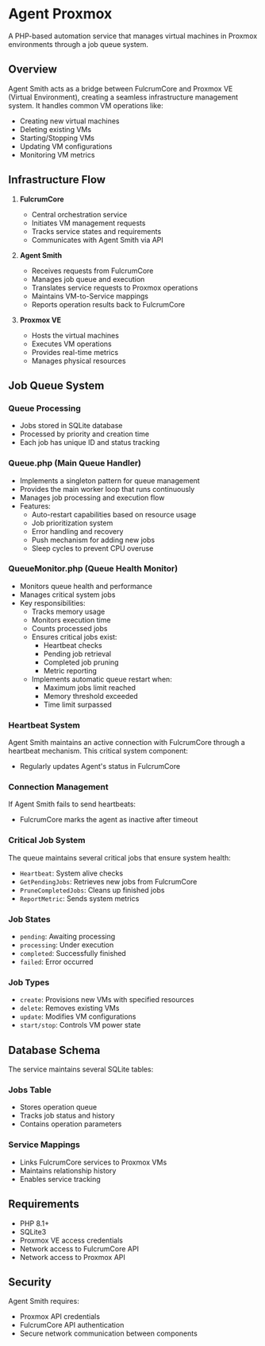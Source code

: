 # Agent Proxmox

A PHP-based automation service that manages virtual machines in Proxmox environments through a job queue system.

## Overview

Agent Smith acts as a bridge between FulcrumCore and Proxmox VE (Virtual Environment), creating a seamless infrastructure management system. It handles common VM operations like:

- Creating new virtual machines
- Deleting existing VMs
- Starting/Stopping VMs
- Updating VM configurations
- Monitoring VM metrics

## Infrastructure Flow

1. **FulcrumCore**

   - Central orchestration service
   - Initiates VM management requests
   - Tracks service states and requirements
   - Communicates with Agent Smith via API

2. **Agent Smith**

   - Receives requests from FulcrumCore
   - Manages job queue and execution
   - Translates service requests to Proxmox operations
   - Maintains VM-to-Service mappings
   - Reports operation results back to FulcrumCore

3. **Proxmox VE**
   - Hosts the virtual machines
   - Executes VM operations
   - Provides real-time metrics
   - Manages physical resources

## Job Queue System

### Queue Processing

- Jobs stored in SQLite database
- Processed by priority and creation time
- Each job has unique ID and status tracking

### Queue.php (Main Queue Handler)

- Implements a singleton pattern for queue management
- Provides the main worker loop that runs continuously
- Manages job processing and execution flow
- Features:
  - Auto-restart capabilities based on resource usage
  - Job prioritization system
  - Error handling and recovery
  - Push mechanism for adding new jobs
  - Sleep cycles to prevent CPU overuse

### QueueMonitor.php (Queue Health Monitor)

- Monitors queue health and performance
- Manages critical system jobs
- Key responsibilities:
  - Tracks memory usage
  - Monitors execution time
  - Counts processed jobs
  - Ensures critical jobs exist:
    - Heartbeat checks
    - Pending job retrieval
    - Completed job pruning
    - Metric reporting
  - Implements automatic queue restart when:
    - Maximum jobs limit reached
    - Memory threshold exceeded
    - Time limit surpassed

### Heartbeat System

Agent Smith maintains an active connection with FulcrumCore through a heartbeat mechanism. This critical system component:

- Regularly updates Agent's status in FulcrumCore

### Connection Management

If Agent Smith fails to send heartbeats:

- FulcrumCore marks the agent as inactive after timeout

### Critical Job System

The queue maintains several critical jobs that ensure system health:

- `Heartbeat`: System alive checks
- `GetPendingJobs`: Retrieves new jobs from FulcrumCore
- `PruneCompletedJobs`: Cleans up finished jobs
- `ReportMetric`: Sends system metrics

### Job States

- `pending`: Awaiting processing
- `processing`: Under execution
- `completed`: Successfully finished
- `failed`: Error occurred

### Job Types

- `create`: Provisions new VMs with specified resources
- `delete`: Removes existing VMs
- `update`: Modifies VM configurations
- `start/stop`: Controls VM power state

## Database Schema

The service maintains several SQLite tables:

### Jobs Table

- Stores operation queue
- Tracks job status and history
- Contains operation parameters

### Service Mappings

- Links FulcrumCore services to Proxmox VMs
- Maintains relationship history
- Enables service tracking

## Requirements

- PHP 8.1+
- SQLite3
- Proxmox VE access credentials
- Network access to FulcrumCore API
- Network access to Proxmox API

## Security

Agent Smith requires:

- Proxmox API credentials
- FulcrumCore API authentication
- Secure network communication between components
